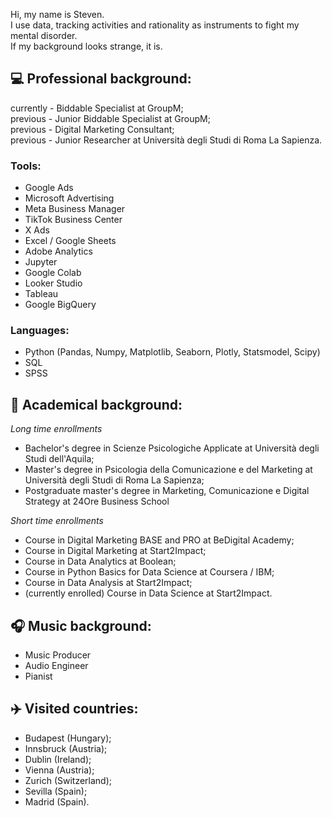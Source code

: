Hi, my name is Steven. <br>
I use data, tracking activities and rationality as instruments to fight my mental disorder. <br>
If my background looks strange, it is. <br>

## 💻 Professional background:

currently - Biddable Specialist at GroupM; <br>
previous - Junior Biddable Specialist at GroupM; <br>
previous - Digital Marketing Consultant; <br>
previous - Junior Researcher at Università degli Studi di Roma La Sapienza. <br>

### Tools:

- Google Ads
- Microsoft Advertising
- Meta Business Manager
- TikTok Business Center
- X Ads
- Excel / Google Sheets
- Adobe Analytics
- Jupyter
- Google Colab
- Looker Studio
- Tableau
- Google BigQuery

### Languages:

- Python (Pandas, Numpy, Matplotlib, Seaborn, Plotly, Statsmodel, Scipy)
- SQL
- SPSS

## 🏫 Academical background:

_Long time enrollments_

- Bachelor's degree in Scienze Psicologiche Applicate at Università degli Studi dell'Aquila; <br>
- Master's degree in Psicologia della Comunicazione e del Marketing at Università degli Studi di Roma La Sapienza; <br>
- Postgraduate master's degree in Marketing, Comunicazione e Digital Strategy at 24Ore Business School <br>

_Short time enrollments_

- Course in Digital Marketing BASE and PRO at BeDigital Academy; <br>
- Course in Digital Marketing at Start2Impact; <br>
- Course in Data Analytics at Boolean; <br>
- Course in Python Basics for Data Science at Coursera / IBM; <br>
- Course in Data Analysis at Start2Impact; <br>
- (currently enrolled) Course in Data Science at Start2Impact. <br>

## 🎧 Music background:

- Music Producer
- Audio Engineer
- Pianist

## ✈️ Visited countries:

- Budapest (Hungary); <br>
- Innsbruck (Austria); <br>
- Dublin (Ireland); <br>
- Vienna (Austria); <br>
- Zurich (Switzerland); <br>
- Sevilla (Spain); <br>
- Madrid (Spain). <br>
